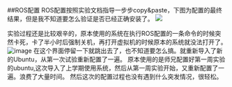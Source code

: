 ##ROS配置
ROS配置按照实验文档指导一步步copy&paste，下图为配置的最终结果，但是我不知道要怎么验证是否已经正确安装了。
![](https://cloud.githubusercontent.com/assets/22138660/20179324/8ee16596-a790-11e6-81f4-aef028f632a3.png)  

实验过程还是比较艰辛的，原本使用的系统在执行ROS配置的一条命令的时候突然卡死，卡了半小时后强制关机，再打开虚拟机的时候原本的系统就没法打开了。
![image](https://cloud.githubusercontent.com/assets/22138660/20179572/c2cae368-a791-11e6-849d-11504b7a1ac3.png)
在这个界面停留一下就跳出去了，也不知道要怎么搞。就重新导入了新的Ubuntu，从第一次试验重新配置了一遍。
原本使用的是师兄配置好第一周实验的ubuntu,这次导入了上学期使用系统，然后从第一周实验开始，又重新配置了一遍。浪费了大量时间。
然后这次的配置过程也没有遇到什么突发情况，很轻松。
